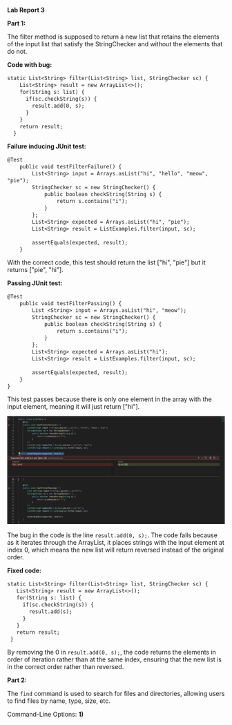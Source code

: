 **Lab Report 3**

**Part 1:**

The filter method is supposed to return a new list that retains the elements of the input list that satisfy the StringChecker and without the elements that do not. 

**Code with bug:**

```
static List<String> filter(List<String> list, StringChecker sc) {
    List<String> result = new ArrayList<>();
    for(String s: list) {
      if(sc.checkString(s)) {
        result.add(0, s);
      }
    }
    return result;
  }
```

**Failure inducing JUnit test:**

```
@Test
    public void testFilterFailure() {
        List<String> input = Arrays.asList("hi", "hello", "meow", "pie");
        StringChecker sc = new StringChecker() {
            public boolean checkString(String s) {
                return s.contains("i");
            }
        };
        List<String> expected = Arrays.asList("hi", "pie");
        List<String> result = ListExamples.filter(input, sc);
        
        assertEquals(expected, result);
    }
```
    
With the correct code, this test should return the list ["hi", "pie"] but it returns ["pie", "hi"].

**Passing JUnit test:**

```
@Test
    public void testFilterPassing() {
        List <String> input = Arrays.asList("hi", "meow");
        StringChecker sc = new StringChecker() {
            public boolean checkString(String s) {
                return s.contains("i");
            }
        };
        List<String> expected = Arrays.asList("hi");
        List<String> result = ListExamples.filter(input, sc);
        
        assertEquals(expected, result);
    }
}
```

This test passes because there is only one element in the array with the input element, meaning it will just return ["hi"].

![Image](filtertests.png)

The bug in the code is the line `result.add(0, s);`. The code fails because as it iterates through the ArrayList, it places strings with the input element at index 0, which means the new list will return reversed instead of the original order. 

**Fixed code:**

 ```
static List<String> filter(List<String> list, StringChecker sc) {
    List<String> result = new ArrayList<>();
    for(String s: list) {
      if(sc.checkString(s)) {
        result.add(s);
      }
    }
    return result;
  }
```

By removing the 0 in `result.add(0, s);`, the code returns the elements in order of iteration rather than at the same index, ensuring that the new list is in the correct order rather than reversed. 

__Part 2:__

The `find` command is used to search for files and directories, allowing users to find files by name, type, size, etc. 

Command-Line Options:
**1)** 

